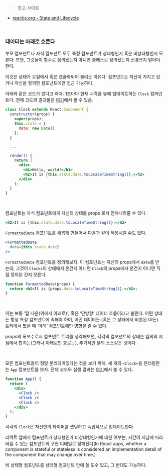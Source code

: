 > 참고 사이트

- [reactjs.org - State and Lifecycle](https://reactjs.org/docs/state-and-lifecycle.html#the-data-flows-down)

<br>

### 데이터는 아래로 흐른다

부모 컴포넌트나 자식 컴포넌트 모두 특정 컴포넌트가 상태형인지 혹은 비상태형인지 모른다. 또한, 그것들이 함수로 정의됐는지 아니면 클래스로 정의됐는지 신경쓰지 말아야 한다. 

이것은 상태가 로컬에서 혹은 캡슐화되어 불리는 이유다. 컴포넌트는 자신이 가지고 있거나 자신을 정의한 컴포넌트에만 접근 가능하다.

아래와 같은 코드가 있다고 하자. 1초마다 현재 시각을  뷰에 업데이트하는 `Clock` 컴퍼넌트다. 전체 코드와 결과물은 [여기](https://codepen.io/gaearon/pen/amqdNA?editors=0010)에서 볼 수 있음.

``` jsx
class Clock extends React.Component {
  constructor(props) {
    super(props);
    this.state = {
      date: new Date()
    };
  }

  ...

  render() {
    return (
      <div>
        <h1>Hello, world!</h1>
        <h2>It is {this.state.date.toLocaleTimeString()}.</h2>
      </div>
    );
  }
}
```

<br>

컴포넌트는 자식 컴포넌트에게 자신의 상태를 props 로서 전해내려줄 수 있다.

``` jsx
<h2>It is {this.state.date.toLocaleTimeString()}.</h2>
```

`FormattedDate` 컴포넌트를 새롭게 만들어서 다음과 같이 적용시킬 수도 있다.

``` jsx
<FormattedDate 
  date={this.state.date}
/>
```

`FormattedDate` 컴포넌트를 정의해보자. 이 컴포넌트는 자신의 props에서 `date`를 받는데, 그것이 `Clocks`의 상태에서 온건지 아니면 `Clock`의 props에서 온건지 아니면 직접 정의된 건지 모른다.  

``` jsx
function FormattedDate(props) {
  return <h2>It is {props.date.toLocaleTimeString()}.</h2>;
}
```

<br>

이는 보통 '탑 다운(위에서 아래로)', 혹은 ‘단방향’ 데이터 흐름이라고 불린다. 어떤 상태든 항상 특정 컴포넌트에 속해야 하며, 어떤 데이터든 (혹은 그 상태에서 비롯된 UI든) 트리에서 봤을 때 ‘아래’ 컴포넌트에만 영향을 줄 수 있다.

props의 폭포수로서 컴포넌트 트리를 생각해보면, 각각의 컴포넌트의 상태는 임의의 지점에서 합치는(그러나 아래로만 흐르는), 추가적인 물의 소스같은 것이다.

<br>

모든 컴포넌트들이 정말 분리되어있다는 것을 보기 위해, 세 개의 `<Clock>`을 렌더링한는 `App` 컴포넌트를 보자. 전체 코드와 실행 결과는 [여기](https://codepen.io/gaearon/pen/vXdGmd?editors=0010)에서 볼 수 있다.

``` jsx
function App() {
  return (
    <div>
      <Clock />
      <Clock />
      <Clock />
    </div>
  );
}
```
각각의 `Clock`은 자신만의 타이머를 셋팅하고 독립적으로 업데이트한다.

리액트 앱에서 컴포넌트가 상태형인가 비상태형인가에 대한 여부는, 시간이 지남에 따라 바뀔 수 있는 컴포넌트의 구현 디테일로 정해진다(In React apps, whether a component is stateful or stateless is considered an implementation detail of the component that may change over time.)

비 상태형 컴포넌트를 상태형 컴포넌트 안에 쓸 도수 있고, 그 반대도 가능하다.
